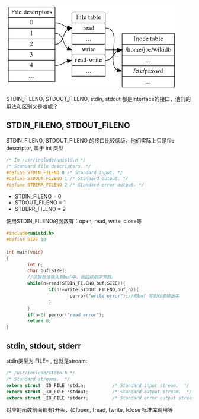 ![](/assets/File_table_and_inode_table.png)

STDIN_FILENO, STDOUT_FILENO, stdin, stdout 都是Interface的接口，他们的用法和区别又是啥呢？

## STDIN_FILENO, STDOUT_FILENO

STDIN_FILENO, STDOUT_FILENO 的接口比较低级，他们实际上只是file descriptor, 属于 int 类型

```c
/* In /usr/include/unistd.h */
/* Standard file descriptors. */
#define STDIN_FILENO 0 /* Standard input. */
#define STDOUT_FILENO 1 /* Standard output. */
#define STDERR_FILENO 2 /* Standard error output. */
```
- STDIN_FILENO = 0
- STDOUT_FILENO = 1
- STDERR_FILENO  = 2

使用STDIN_FILENO的函数有：open, read, write, close等

```c
#include<unistd.h>
#define SIZE 10

int main(void)
{
        int n;
        char buf[SIZE];
        //读取标准输入到buf中，返回读取字节数。
        while(n=read(STDIN_FILENO,buf,SIZE)){   
                if(n!=write(STDOUT_FILENO,buf,n)){ 
                        perror("write error");//把buf 写到标准输出中
                }
        }
        if(n<0) perror("read error");   
        return 0;
}
```

## stdin, stdout, stderr

stdin类型为 FILE* , 也就是stream:
```c
/* /usr/include/stdio.h */
/* Standard streams.  */
extern struct _IO_FILE *stdin;          /* Standard input stream.  */
extern struct _IO_FILE *stdout;         /* Standard output stream.  */
extern struct _IO_FILE *stderr;         /* Standard error output stream.  */
```

对应的函数前面都有f开头，如fopen, fread, fwrite, fclose 标准库调用等

